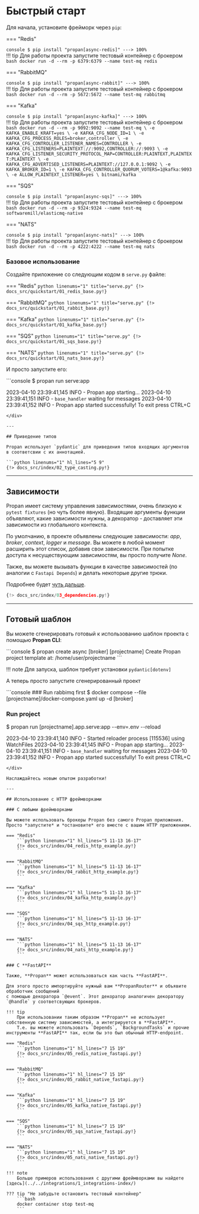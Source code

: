 # Быстрый старт

Для начала, установите фрейморк через `pip`:

=== "Redis"
    <div class="termy">
    ```console
    $ pip install "propan[async-redis]"
    ---> 100%
    ```
    </div>
    !!! tip
        Для работы проекта запустите тестовый контейнер с брокером
        ```bash
        docker run -d --rm -p 6379:6379 --name test-mq redis
        ```

=== "RabbitMQ"
    <div class="termy">
    ```console
    $ pip install "propan[async-rabbit]"
    ---> 100%
    ```
    </div>
    !!! tip
        Для работы проекта запустите тестовый контейнер с брокером
        ```bash
        docker run -d --rm -p 5672:5672 --name test-mq rabbitmq
        ```

=== "Kafka"
    <div class="termy">
    ```console
    $ pip install "propan[async-kafka]"
    ---> 100%
    ```
    </div>
    !!! tip
        Для работы проекта запустите тестовый контейнер с брокером
        ```bash
        docker run -d --rm -p 9092:9092 --name test-mq \
        -e KAFKA_ENABLE_KRAFT=yes \
        -e KAFKA_CFG_NODE_ID=1 \
        -e KAFKA_CFG_PROCESS_ROLES=broker,controller \
        -e KAFKA_CFG_CONTROLLER_LISTENER_NAMES=CONTROLLER \
        -e KAFKA_CFG_LISTENERS=PLAINTEXT://:9092,CONTROLLER://:9093 \
        -e KAFKA_CFG_LISTENER_SECURITY_PROTOCOL_MAP=CONTROLLER:PLAINTEXT,PLAINTEXT:PLAINTEXT \
        -e KAFKA_CFG_ADVERTISED_LISTENERS=PLAINTEXT://127.0.0.1:9092 \
        -e KAFKA_BROKER_ID=1 \
        -e KAFKA_CFG_CONTROLLER_QUORUM_VOTERS=1@kafka:9093 \
        -e ALLOW_PLAINTEXT_LISTENER=yes \
        bitnami/kafka
        ```

=== "SQS"
    <div class="termy">
    ```console
    $ pip install "propan[async-sqs]"
    ---> 100%
    ```
    </div>
    !!! tip
        Для работы проекта запустите тестовый контейнер с брокером
        ```bash
        docker run -d --rm -p 9324:9324 --name test-mq softwaremill/elasticmq-native
        ```

=== "NATS"
    <div class="termy">
    ```console
    $ pip install "propan[async-nats]"
    ---> 100%
    ```
    </div>
    !!! tip
        Для работы проекта запустите тестовый контейнер с брокером
        ```bash
        docker run -d --rm -p 4222:4222 --name test-mq nats
        ```

### Базовое использование

Создайте приложение со следующим кодом в `serve.py` файле:

=== "Redis"
    ```python linenums="1" title="serve.py"
    {!> docs_src/quickstart/01_redis_base.py!}
    ```

=== "RabbitMQ"
    ```python linenums="1" title="serve.py"
    {!> docs_src/quickstart/01_rabbit_base.py!}
    ```

=== "Kafka"
    ```python linenums="1" title="serve.py"
    {!> docs_src/quickstart/01_kafka_base.py!}
    ```

=== "SQS"
    ```python linenums="1" title="serve.py"
    {!> docs_src/quickstart/01_sqs_base.py!}
    ```

=== "NATS"
    ```python linenums="1" title="serve.py"
    {!> docs_src/quickstart/01_nats_base.py!}
    ```

И просто запустите его:

<div class="termy">
```console
$ propan run serve:app

2023-04-10 23:39:41,145 INFO     - Propan app starting...
2023-04-10 23:39:41,151 INFO     - `base_handler` waiting for messages
2023-04-10 23:39:41,152 INFO     - Propan app started successfully! To exit press CTRL+C
```
</div>

---

## Приведение типов

Propan использует `pydantic` для приведения типов входящих аргументов в соответсвии с их аннотацией.

```python linenums="1" hl_lines="5 9"
{!> docs_src/index/02_type_casting.py!}
```

---

## Зависимости

Propan имеет систему управления зависимостями, очень близкую к `pytest fixtures` (но чуть более явную).
Входящие аргументы функции объявляют, какие зависимости нужны, а декоратор - доставляет эти зависимости
из глобального контекста.

По умолчанию, в проекте объявлены следующие зависимости: *app*, *broker*, *context*, *logger* и *message*.
Вы можете в любой момент расширить этот список, добавив свои зависимости.
При попытке доступа к несуществующим зависимостям, вы просто получите *None*.

Также, вы можете вызывать функции в качестве зависимостей (по аналогии с `Fastapi Depends`) и делать некоторые другие трюки.

Подробнее будет [чуть дальше](../5_dependency/1_di-index).

```python linenums="1" hl_lines="11-12"
{!> docs_src/index/03_dependencies.py!}
```

---

## Готовый шаблон

Вы можете сгенерировать готовый к использованию шаблон проекта с помощью **Propan CLI**:

<div class="termy">
```console
$ propan create async [broker] [projectname]
Create Propan project template at: /home/user/projectname
```
</div>

!!! note
    Для запуска, шаблон требует установки `pydantic[dotenv]`

А теперь просто запустите сгенерированный проект

<div class="termy">
```console
### Run rabbimq first
$ docker compose --file [projectname]/docker-compose.yaml up -d [broker]

### Run project
$ propan run [projectname].app.serve:app --env=.env --reload

2023-04-10 23:39:41,140 INFO     - Started reloader process [115536] using WatchFiles
2023-04-10 23:39:41,145 INFO     - Propan app starting...
2023-04-10 23:39:41,151 INFO     - `base_handler` waiting for messages
2023-04-10 23:39:41,152 INFO     - Propan app started successfully! To exit press CTRL+C
```
</div>

Наслаждайтесь новым опытом разработки!

---

## Использование с HTTP фреймворками

### С любыми фреймворками

Вы можете использовать брокеры Propan без самого Propan приложения.
Просто *запустите* и *остановите* его вместе с вашим HTTP приложением.

=== "Redis"
    ```python linenums="1" hl_lines="5 11-13 16-17"
    {!> docs_src/index/04_redis_http_example.py!}
    ```

=== "RabbitMQ"
    ```python linenums="1" hl_lines="5 11-13 16-17"
    {!> docs_src/index/04_rabbit_http_example.py!}
    ```

=== "Kafka"
    ```python linenums="1" hl_lines="5 11-13 16-17"
    {!> docs_src/index/04_kafka_http_example.py!}
    ```

=== "SQS"
    ```python linenums="1" hl_lines="5 11-13 16-17"
    {!> docs_src/index/04_sqs_http_example.py!}
    ```

=== "NATS"
    ```python linenums="1" hl_lines="5 11-13 16-17"
    {!> docs_src/index/04_nats_http_example.py!}
    ```

### С **FastAPI**

Также, **Propan** может использоваться как часть **FastAPI**.

Для этого просто импортируйте нужный вам **PropanRouter** и объявите обработчик сообщений
с помощью декоратора `@event`. Этот декоратор аналогичен декоратору `@handle` у соответсвующих брокеров.

!!! tip
    При использовании таким образом **Propan** не использует собственную систему зависимостей, а интегрируется в **FastAPI**.
    Т.е. вы можете использовать `Depends`, `BackgroundTasks` и прочие инструменты **FastAPI** так, если бы это был обычный HTTP-endpoint.

=== "Redis"
    ```python linenums="1" hl_lines="7 15 19"
    {!> docs_src/index/05_redis_native_fastapi.py!}
    ```

=== "RabbitMQ"
    ```python linenums="1" hl_lines="7 15 19"
    {!> docs_src/index/05_rabbit_native_fastapi.py!}
    ```

=== "Kafka"
    ```python linenums="1" hl_lines="7 15 19"
    {!> docs_src/index/05_kafka_native_fastapi.py!}
    ```

=== "SQS"
    ```python linenums="1" hl_lines="7 15 19"
    {!> docs_src/index/05_sqs_native_fastapi.py!}
    ```

=== "NATS"
    ```python linenums="1" hl_lines="7 15 19"
    {!> docs_src/index/05_nats_native_fastapi.py!}
    ```

!!! note
    Больше примеров использования с другими фреймворками вы найдете [здесь](../../integrations/1_integrations-index/)

??? tip "Не забудьте остановить тестовый контейнер"
    ```bash
    docker container stop test-mq
    ```